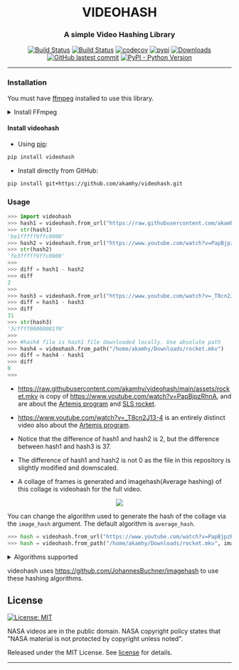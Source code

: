 <div align="center">

<h1> VIDEOHASH </h1>

<h3>A simple Video Hashing Library</h3>

</div>

<p align="center">
<a href="https://github.com/akamhy/videohash/actions?query=workflow%3AUbuntu"><img alt="Build Status" src="https://github.com/akamhy/videohash/workflows/Ubuntu/badge.svg"></a>
<a href="https://github.com/akamhy/videohash/actions?query=workflow%3AmacOS"><img alt="Build Status" src="https://github.com/akamhy/videohash/workflows/macOS/badge.svg"></a>
<a href="https://codecov.io/gh/akamhy/videohash"><img alt="codecov" src="https://codecov.io/gh/akamhy/videohash/branch/main/graph/badge.svg"></a>
<a href="https://pypi.org/project/videohash/"><img alt="pypi" src="https://img.shields.io/pypi/v/videohash.svg"></a>
<a href="https://pepy.tech/project/videohash?versions=1*"><img alt="Downloads" src="https://pepy.tech/badge/videohash/month"></a>
<a href="https://github.com/akamhy/videohash/commits/main"><img alt="GitHub lastest commit" src="https://img.shields.io/github/last-commit/akamhy/videohash?color=blue&style=flat-square"></a>
<a href="#"><img alt="PyPI - Python Version" src="https://img.shields.io/pypi/pyversions/videohash?style=flat-square"></a>
</p>

--------------------------------------------------------------------------


### Installation
You must have [ffmpeg](https://ffmpeg.org/) installed to use this library.
<details><summary>Install FFmpeg</summary>
<p>

###### Linux

  - APT
```bash
sudo apt-get update
sudo apt install ffmpeg
```
  - Snap
```bash
sudo snap install ffmpeg
```

###### macOS
```bash
brew install ffmpeg
```
</p>
</details>



#### Install videohash

  - Using [pip](https://en.wikipedia.org/wiki/Pip_(package_manager)):

```bash
pip install videohash
```

  - Install directly from GitHub:

```bash
pip install git+https://github.com/akamhy/videohash.git
```

### Usage

```python
>>> import videohash
>>> hash1 = videohash.from_url("https://raw.githubusercontent.com/akamhy/videohash/main/assets/rocket.mkv")
>>> str(hash1)
'be1fffff9ffc0000'
>>> hash2 = videohash.from_url("https://www.youtube.com/watch?v=PapBjpzRhnA")
>>> str(hash2)
'fe3fffff9ffc0000'
>>>
>>> diff = hash1 - hash2
>>> diff
2
>>>
>>> hash3 = videohash.from_url("https://www.youtube.com/watch?v=_T8cn2J13-4")
>>> diff = hash1 - hash3
>>> diff
31
>>> str(hash3)
'3cffff00000081f0'
>>>
>>> #hash4 file is hash1 file downloaded locally. Use absolute path
>>> hash4 = videohash.from_path("/home/akamhy/Downloads/rocket.mkv")
>>> diff = hash4 - hash1
>>> diff
0
>>>
```

  - <https://raw.githubusercontent.com/akamhy/videohash/main/assets/rocket.mkv> is copy of <https://www.youtube.com/watch?v=PapBjpzRhnA>, and are about the [Artemis program](https://en.wikipedia.org/wiki/Artemis_program) and [SLS rocket](https://en.wikipedia.org/wiki/Space_Launch_System).

  - <https://www.youtube.com/watch?v=_T8cn2J13-4> is an entirely distinct video also about the [Artemis program](https://en.wikipedia.org/wiki/Artemis_program).

  - Notice that the difference of hash1 and hash2 is 2, but the difference between hash1 and hash3 is 37.

  - The difference of hash1 and hash2 is not 0 as the file in this repository is slightly modified and downscaled.

  - A collage of frames is generated and imagehash(Average hashing) of this collage is videohash for the full video.

<div align="center">
<img src="https://raw.githubusercontent.com/akamhy/videohash/main/assets/collage.jpeg"><br>
</div>



You can change the algorithm used to generate the hash of the collage via the `image_hash` argument. The default algorithm is `average_hash`.

```python
>>> hash = videohash.from_url("https://www.youtube.com/watch?v=PapBjpzRhnA", image_hash="crop_resistant_hash")
>>> hash = videohash.from_path("/home/akamhy/Downloads/rocket.mkv", image_hash="phash")
```
<details><summary>Algorithms supported</summary>

<p>

- `average_hash`
- `phash`
- `dhash`
- `whash`
- `colorhash`
- `crop_resistant_hash`

</p>

</details>

videohash uses <https://github.com/JohannesBuchner/imagehash> to use these hashing algorithms.



## License
[![License: MIT](https://img.shields.io/badge/License-MIT-green.svg)](https://github.com/akamhy/videohash/blob/master/LICENSE)

NASA videos are in the public domain. NASA copyright policy states that "NASA material is not protected by copyright unless noted".

Released under the MIT License. See
[license](https://github.com/akamhy/videohash/blob/master/LICENSE) for details.

------------------------------------------------------------------------------------
